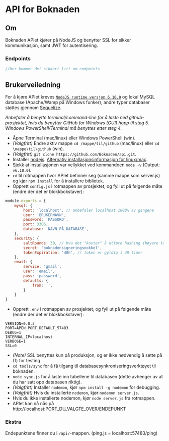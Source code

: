 API for Boknaden
==============

## Om

Boknaden APIet kjører på NodeJS og benytter SSL for sikker kommunikasjon, samt JWT for autentisering.

### Endpoints

```javascript
//her kommer det sikkert litt om endpoints
```

## Brukerveiledning
For å kjøre APIet kreves [`NodeJS runtime versjon 6.10.0`](https://nodejs.org) og lokal MySQL database (Apache/Wamp på Windows funker), andre typer databaser støttes gjennom [Sequelize](http://docs.sequelizejs.com/en/v3/).

*Anbefaler å benytte terminal/command-line for å laste ned github-prosjektet, hvis du benytter GitHub for Windows (GUI) hopp til steg 5.*
*Windows PowerShell/Terminal må benyttes etter steg 4.*

- Åpne Terminal (mac/linux) eller Windows PowerShell (win).
- *(Valgfritt)* Endre aktiv mappe `cd /mappe/til/github` (mac/linux) eller `cd \mappe\til\github` (win).
- *(Valgfritt)* `git clone https://github.com/Boknaden/api.git`.
-  Installer [nodejs](https://nodejs.org). [Alternativ installasjonsinformasjon for linux/mac](https://github.com/nodejs/node).
- Sjekk at installasjonen var vellykket ved kommandoen `node -v` (Output: `v6.10.0`).
- `cd` til rotmappen hvor APIet befinner seg (samme mappe som server.js) og kjør `npm install` for å installere bibliotek.
- Opprett `config.js` i rotmappen av prosjektet, og fyll ut på følgende måte (endre der det er blokkbokstaver):

```javascript
module.exports = {
    mysql: {
        host: 'localhost', // anbefaler localhost 1000% av gangene
        user: 'BRUKERNAVN',
        password: 'PASSORD',
        port: 3306,
        database: 'NAVN_PÅ_DATABASE',
    },
    security: {
        saltRounds: 30, // hva det "koster" å utføre hashing (høyere tall er bedre)
        secret: 'boknadensigneringsnokkel',
        tokenExpiration: '48h', // token er gyldig i 48 timer
    },
    email: {
        service: 'gmail',
        user: 'email',
        pass: 'password',
        defaults: {
            from: '',
        }
    }
}
```

- Opprett `.env` i rotmappen av prosjektet, og fyll ut på følgende måte (endre der det er blokkbokstaver):

```
VERSION=0.0.3
PORT=ÅPEN_PORT_DEFAULT_57483
DEBUG=1
INTERNAL_IP=localhost
VERBOSE=1
SSL=0
```

- *(Note)* SSL benyttes kun på produksjon, og er ikke nødvendig å sette på (1) for testing
- `cd tools/sync` for å få tilgang til databasesynkroniseringsverktøyet til boknaden.
- `node sync.js` for å laste inn tabellene til databasen (dette avhenger av at du har satt opp databasen riktig).
- *(Valgfritt)* Installer `nodemon`, kjør `npm install -g nodemon` for debugging.
- *(Valgfritt)* Hvis du installerte `nodemon`, kjør `nodemon server.js`.
- Hvis du ikke installerte nodemon, kjør `node server.js` fra rotmappen.
- APIet kan nå nås på http://localhost:PORT_DU_VALGTE_OVER/ENDEPUNKT

### Ekstra

Endepunktene finner du i `/api/`-mappen. (ping.js = localhost:57483/ping)
